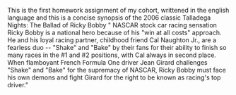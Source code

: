 <p>
	This is the first homework assignment of my cohort, writtened in the english language and this is a concise synopsis of the 2006 classic Talladega Nights: The Ballad of Ricky Bobby
	 " NASCAR stock car racing sensation Ricky Bobby is a national hero because of his "win at all costs" approach. He and his loyal racing partner, childhood friend Cal Naughton Jr., are a fearless duo -- "Shake" and "Bake" by their fans for their ability to finish so many races in the #1 and #2 positions, with Cal always in second place. When flamboyant French Formula One driver Jean Girard challenges "Shake" and "Bake" for the supremacy of NASCAR, Ricky Bobby must face his own demons and fight Girard for the right to be known as racing's top driver."

</p>